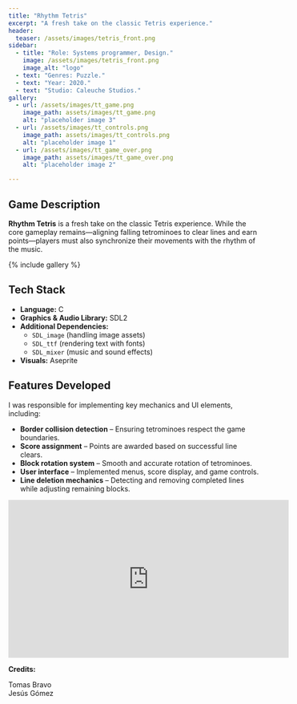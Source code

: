 ```yaml
---
title: "Rhythm Tetris"
excerpt: "A fresh take on the classic Tetris experience."
header:
  teaser: /assets/images/tetris_front.png
sidebar:
  - title: "Role: Systems programmer, Design."
    image: /assets/images/tetris_front.png
    image_alt: "logo"
  - text: "Genres: Puzzle."
  - text: "Year: 2020."
  - text: "Studio: Caleuche Studios."
gallery:
  - url: /assets/images/tt_game.png
    image_path: assets/images/tt_game.png
    alt: "placeholder image 3"
  - url: /assets/images/tt_controls.png
    image_path: assets/images/tt_controls.png
    alt: "placeholder image 1"
  - url: /assets/images/tt_game_over.png
    image_path: assets/images/tt_game_over.png
    alt: "placeholder image 2"

---
```


## Game Description
**Rhythm Tetris** is a fresh take on the classic Tetris experience. While the core gameplay remains—aligning falling tetrominoes to clear lines and earn points—players must also synchronize their movements with the rhythm of the music. 

{% include gallery %}

## Tech Stack
- **Language:** C
- **Graphics & Audio Library:** SDL2
- **Additional Dependencies:**
  - `SDL_image` (handling image assets)
  - `SDL_ttf` (rendering text with fonts)
  - `SDL_mixer` (music and sound effects)
- **Visuals:** Aseprite

## Features Developed
I was responsible for implementing key mechanics and UI elements, including:
- **Border collision detection** – Ensuring tetrominoes respect the game boundaries.
- **Score assignment** – Points are awarded based on successful line clears.
- **Block rotation system** – Smooth and accurate rotation of tetrominoes.
- **User interface** – Implemented menus, score display, and game controls.
- **Line deletion mechanics** – Detecting and removing completed lines while adjusting remaining blocks.

<iframe width="560" height="315" src="https://www.youtube.com/embed/ssAJCIUWsxs?si=iWQgT9do4eURuu35" title="YouTube video player" frameborder="0" allow="accelerometer; autoplay; clipboard-write; encrypted-media; gyroscope; picture-in-picture; web-share" referrerpolicy="strict-origin-when-cross-origin" allowfullscreen></iframe>

**Credits:**

Tomas Bravo \
Jesús Gómez 